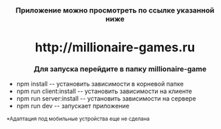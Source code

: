 <h3 style="text-align: center">Приложение можно просмотреть по ссылке указанной ниже</h3>
<h1 style="text-align: center">http://millionaire-games.ru</h1>
<ul>
<h3 style="text-align: center">Для запуска перейдите в папку millionaire-game</h3>
<li>
npm install -- установить зависимости в корневой папке
</li>
<li>
npm run client:install -- установить зависимости на клиенте
</li>
<li>
npm run server:install -- установить зависимости на сервере
</li>
<li>
npm run dev -- запускает приложение
</li>
</ul>

<p style="font-size: 12px">*Адаптация под мобильные устройства еще не сделана</p>